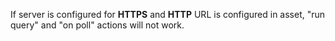 [comment]: # " File: README.md"
[comment]: # "  Copyright (c) 2019 Splunk Inc."
[comment]: # ""
[comment]: # "  Licensed under Apache 2.0 (https://www.apache.org/licenses/LICENSE-2.0.txt)"
[comment]: # "  "
[comment]: # ""
If server is configured for **HTTPS** and **HTTP** URL is configured in asset, "run query" and "on
poll" actions will not work.
